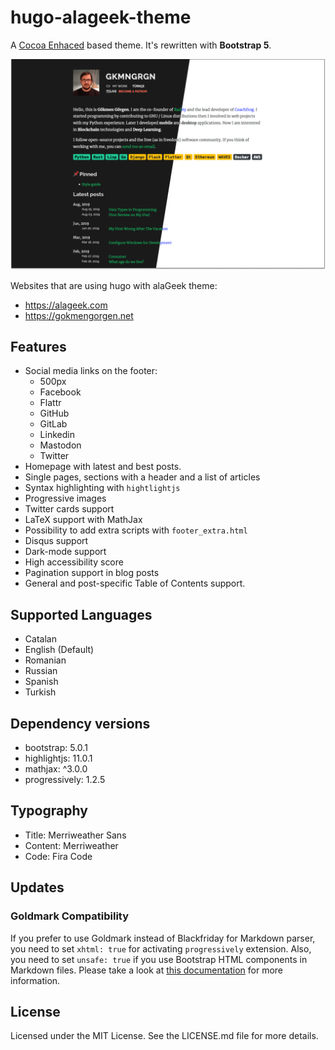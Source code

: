 # hugo-alageek-theme
A [Cocoa Enhaced](https://github.com/mtn/cocoa-eh-hugo-theme) based theme. It's rewritten with **Bootstrap 5**.

![](/images/screenshot.png)

Websites that are using hugo with alaGeek theme:

* https://alageek.com
* https://gokmengorgen.net

## Features

* Social media links on the footer:
    - 500px
    - Facebook
    - Flattr
    - GitHub
    - GitLab
    - Linkedin
    - Mastodon
    - Twitter
* Homepage with latest and best posts.
* Single pages, sections with a header and a list of articles
* Syntax highlighting with `hightlightjs`
* Progressive images
* Twitter cards support
* LaTeX support with MathJax
* Possibility to add extra scripts with `footer_extra.html`
* Disqus support
* Dark-mode support
* High accessibility score
* Pagination support in blog posts
* General and post-specific Table of Contents support.

## Supported Languages

* Catalan
* English (Default)
* Romanian
* Russian
* Spanish
* Turkish

## Dependency versions

* bootstrap: 5.0.1
* highlightjs: 11.0.1
* mathjax: ^3.0.0
* progressively: 1.2.5

## Typography

* Title: Merriweather Sans
* Content: Merriweather
* Code: Fira Code

## Updates

### Goldmark Compatibility

If you prefer to use Goldmark instead of Blackfriday for Markdown parser, you
need to set `xhtml: true` for activating `progressively` extension. Also, you
need to set `unsafe: true` if you use Bootstrap HTML components in Markdown
files. Please take a look at [this
documentation](https://gohugo.io/getting-started/configuration-markup/) for more
information.

## License

Licensed under the MIT License. See the LICENSE.md file for more details.
